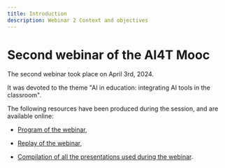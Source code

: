 ```yaml
---
title: Introduction
description: Webinar 2 Context and objectives
---
```



# Second webinar of the AI4T Mooc

The second webinar took place on April 3rd, 2024.

It was devoted to the theme "AI in education: integrating AI tools in the classroom".

The following resources have been produced during the session, and are available online:

* <a href="https://inrialearninglab.github.io/ai4t//2-Project-resources/5-Webinars/5-2-Webinar-2/5-2-1-Webinar-2-program.html" target="_blank">Program of the webinar</a>,

* <a href="https://inrialearninglab.github.io/ai4t//2-Project-resources/5-Webinars/5-2-Webinar-2/5-2-2-Webinar-2-replay.html" target="_blank">Replay of the webinar</a>,
  
* <a href="https://inrialearninglab.github.io/ai4t//2-Project-resources/5-Webinars/5-2-Webinar-2/5-2-3-Webinar-2-presentations.html" target="_blank">Compilation of all the presentations used during the webinar</a>.

